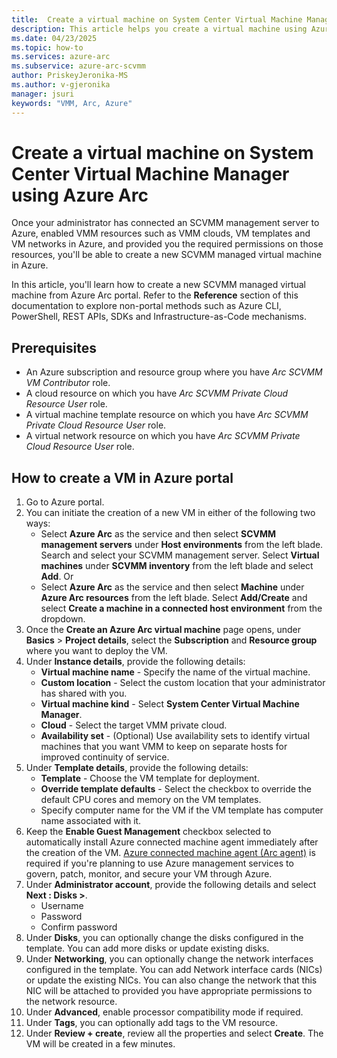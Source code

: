 ```yaml
---
title:  Create a virtual machine on System Center Virtual Machine Manager using Azure Arc
description: This article helps you create a virtual machine using Azure portal. 
ms.date: 04/23/2025
ms.topic: how-to
ms.services: azure-arc
ms.subservice: azure-arc-scvmm
author: PriskeyJeronika-MS
ms.author: v-gjeronika
manager: jsuri
keywords: "VMM, Arc, Azure"
---
```



# Create a virtual machine on System Center Virtual Machine Manager using Azure Arc

Once your administrator has connected an SCVMM management server to Azure, enabled VMM resources such as VMM clouds, VM templates and VM networks in Azure, and provided you the required permissions on those resources, you'll be able to create a new SCVMM managed virtual machine in Azure. 

In this article, you'll learn how to create a new SCVMM managed virtual machine from Azure Arc portal. Refer to the **Reference** section of this documentation to explore non-portal methods such as Azure CLI, PowerShell, REST APIs, SDKs and Infrastructure-as-Code mechanisms.

## Prerequisites

- An Azure subscription and resource group where you have *Arc SCVMM VM Contributor* role.
- A cloud resource on which you have *Arc SCVMM Private Cloud Resource User* role.
- A virtual machine template resource on which you have *Arc SCVMM Private Cloud Resource User* role.
- A virtual network resource on which you have *Arc SCVMM Private Cloud Resource User* role.

## How to create a VM in Azure portal

1. Go to Azure portal.
2. You can initiate the creation of a new VM in either of the following two ways:
   - Select **Azure Arc** as the service and then select **SCVMM management servers** under **Host environments** from the left blade. Search and select your SCVMM management server. Select **Virtual machines** under **SCVMM inventory** from the left blade and select **Add**. 
   Or
   - Select **Azure Arc** as the service and then select **Machine** under **Azure Arc resources** from the left blade. Select **Add/Create** and select **Create a machine in a connected host environment** from the dropdown.
1. Once the **Create an Azure Arc virtual machine** page opens, under **Basics** > **Project details**, select the **Subscription** and **Resource group** where you want to deploy the VM.
1. Under **Instance details**, provide the following details:
   - **Virtual machine name** - Specify the name of the virtual machine.
   - **Custom location** - Select the custom location that your administrator has shared with you.
   - **Virtual machine kind** - Select **System Center Virtual Machine Manager**.
   - **Cloud** - Select the target VMM private cloud.
   - **Availability set** - (Optional) Use availability sets to identify virtual machines that you want VMM to keep on separate hosts for improved continuity of service.
1. Under **Template details**, provide the following details:
   - **Template** - Choose the VM template for deployment.
   - **Override template defaults** - Select the checkbox to override the default CPU cores and memory on the VM templates.
   - Specify computer name for the VM if the VM template has computer name associated with it.
1. Keep the **Enable Guest Management** checkbox selected to automatically install Azure connected machine agent immediately after the creation of the VM. [Azure connected machine agent (Arc agent)](../servers/agent-overview.md) is required if you're planning to use Azure management services to govern, patch, monitor, and secure your VM through Azure.
1. Under **Administrator account**, provide the following details and select **Next : Disks >**.
   - Username
   - Password
   - Confirm password
1. Under **Disks**, you can optionally change the disks configured in the template. You can add more disks or update existing disks.
1. Under **Networking**, you can optionally change the network interfaces configured in the template. You can add Network interface cards (NICs) or update the existing NICs. You can also change the network that this NIC will be attached to provided you have appropriate permissions to the network resource.
1. Under **Advanced**, enable processor compatibility mode if required.
1. Under **Tags**, you can optionally add tags to the VM resource.
1. Under **Review + create**, review all the properties and select **Create**. The VM will be created in a few minutes.
